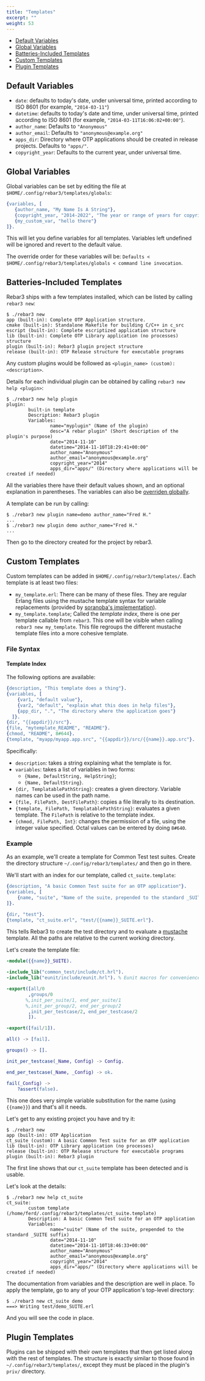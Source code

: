 ```yaml
---
title: "Templates"
excerpt: ""
weight: 53
---
```


- [Default Variables](#section-default-variables)
- [Global Variables](#section-global-variables)
- [Batteries-Included Templates](#section-batteries-included-templates)
- [Custom Templates](#section-custom-templates)
- [Plugin Templates](#section-plugin-templates)

## Default Variables

- `date`: defaults to today's date, under universal time, printed according to ISO 8601 (for example, `"2014-03-11"`)
- `datetime`: defaults to today's date and time, under universal time, printed according to ISO 8601 (for example, `"2014-03-11T16:06:02+00:00"`).
- `author_name`: Defaults to `"Anonymous"`
- `author_email`: Defaults to `"anonymous@example.org"`
- `apps_dir`: Directory where OTP applications should be created in release projects. Defaults to `"apps/"`.
- `copyright_year`: Defaults to the current year, under universal time.

## Global Variables

Global variables can be set by editing the file at `$HOME/.config/rebar3/templates/globals`:

```erlang
{variables, [
   {author_name, "My Name Is A String"},
   {copyright_year, "2014-2022", "The year or range of years for copyright"},
   {my_custom_var, "hello there"}
]}.
```

This will let you define variables for all templates. Variables left undefined will be ignored and revert to the default value.

The override order for these variables will be: `Defaults < $HOME/.config/rebar3/templates/globals < command line invocation`.

## Batteries-Included Templates

Rebar3 ships with a few templates installed, which can be listed by calling `rebar3 new`:

```shell
$ ./rebar3 new
app (built-in): Complete OTP Application structure.
cmake (built-in): Standalone Makefile for building C/C++ in c_src
escript (built-in): Complete escriptized application structure
lib (built-in): Complete OTP Library application (no processes) structure
plugin (built-in): Rebar3 plugin project structure
release (built-in): OTP Release structure for executable programs
```

Any custom plugins would be followed as `<plugin_name> (custom): <description>`.

Details for each individual plugin can be obtained by calling `rebar3 new help <plugin>`:

```shell
$ ./rebar3 new help plugin
plugin:
        built-in template
        Description: Rebar3 plugin
        Variables:
                name="myplugin" (Name of the plugin)
                desc="A rebar plugin" (Short description of the plugin's purpose)
                date="2014-11-10"
                datetime="2014-11-10T18:29:41+00:00"
                author_name="Anonymous"
                author_email="anonymous@example.org"
                copyright_year="2014"
                apps_dir="apps/" (Directory where applications will be created if needed)
```

All the variables there have their default values shown, and an optional explanation in parentheses. The variables can also be [overriden globally](#global-variables).

A template can be run by calling:

```shell
$ ./rebar3 new plugin name=demo author_name="Fred H."
...
$ ./rebar3 new plugin demo author_name="Fred H."
...
```

Then go to the directory created for the project by rebar3.

## Custom Templates

Custom templates can be added in `$HOME/.config/rebar3/templates/`. Each template is at least two files:

- `my_template.erl`: There can be many of these files. They are regular Erlang files using the mustache template syntax for variable replacements (provided by [soranoba's implementation](https://github.com/soranoba/mustache)).
- `my_template.template`; Called the *template index*, there is one per template callable from `rebar3`. This one will be visible when calling `rebar3 new my_template`. This file regroups the different mustache template files into a more cohesive template.

### File Syntax

#### Template Index

The following options are available:

```erlang
{description, "This template does a thing"}.
{variables, [
    {var1, "default value"},
    {var2, "default", "explain what this does in help files"},
    {app_dir, ".", "The directory where the application goes"}
  ]}.
{dir, "{{appdir}}/src"}.
{file, "mytemplate_README", "README"}.
{chmod, "README", 8#644}.
{template, "myapp/myapp.app.src", "{{appdir}}/src/{{name}}.app.src"}.
```

Specifically:

- `description`: takes a string explaining what the template is for.
- `variables`: takes a list of variables in two forms:
  - `{Name, DefaultString, HelpString}`;
  - `{Name, DefaultString}`.
- `{dir, TemplatablePathString}`: creates a given directory. Variable names can be used in the path name.
- `{file, FilePath, DestFilePath}`: copies a file literally to its destination.
- `{template, FilePath, TemplatablePathString}`: evaluates a given template. The `FilePath` is relative to the template index.
- `{chmod, FilePath, Int}`: changes the permission of a file, using the integer value specified. Octal values can be entered by doing `8#640`.

### Example

As an example, we'll create a template for Common Test test suites. Create the directory structure `~/.config/rebar3/templates/` and then go in there.

We'll start with an index for our template, called `ct_suite.template`:

```erlang
{description, "A basic Common Test suite for an OTP application"}.
{variables, [
    {name, "suite", "Name of the suite, prepended to the standard _SUITE suffix"}
]}.

{dir, "test"}.
{template, "ct_suite.erl", "test/{{name}}_SUITE.erl"}.
```

This tells Rebar3 to create the test directory and to evaluate a [mustache](https://github.com/soranoba/mustache) template. All the paths are relative to the current working directory.

Let's create the template file:

```erlang
-module({{name}}_SUITE).

-include_lib("common_test/include/ct.hrl").
-include_lib("eunit/include/eunit.hrl"). % Eunit macros for convenience

-export([all/0
        ,groups/0
       %,init_per_suite/1, end_per_suite/1
       %,init_per_group/2, end_per_group/2
        ,init_per_testcase/2, end_per_testcase/2
        ]).

-export([fail/1]).

all() -> [fail].

groups() -> [].

init_per_testcase(_Name, Config) -> Config.

end_per_testcase(_Name, _Config) -> ok.

fail(_Config) ->
    ?assert(false).
```

This one does very simple variable substitution for the name (using `{{name}}`) and that's all it needs.

Let's get to any existing project you have and try it:

```shell
$ ./rebar3 new
app (built-in): OTP Application
ct_suite (custom): A basic Common Test suite for an OTP application
lib (built-in): OTP Library application (no processes)
release (built-in): OTP Release structure for executable programs
plugin (built-in): Rebar3 plugin
```

The first line shows that our `ct_suite` template has been detected and is usable.

Let's look at the details:

```shell
$ ./rebar3 new help ct_suite
ct_suite:
        custom template (/home/ferd/.config/rebar3/templates/ct_suite.template)
        Description: A basic Common Test suite for an OTP application
        Variables:
                name="suite" (Name of the suite, prepended to the standard _SUITE suffix)
                date="2014-11-10"
                datetime="2014-11-10T18:46:33+00:00"
                author_name="Anonymous"
                author_email="anonymous@example.org"
                copyright_year="2014"
                apps_dir="apps/" (Directory where applications will be created if needed)
```

The documentation from variables and the description are well in place. To apply the template, go to any of your OTP application's top-level directory:

```shell
$ ./rebar3 new ct_suite demo
===> Writing test/demo_SUITE.erl
```

And you will see the code in place.

## Plugin Templates

Plugins can be shipped with their own templates that then get listed along with the rest of templates. The structure is exactly similar to those found in `~/.config/rebar3/templates/`, except they must be placed in the plugin's `priv/` directory.
